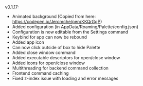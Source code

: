 v0.1.17:

- Animated background (Copied from here: https://codepen.io/Jeromche/pen/KKQrGgP)
- Added configuration (in AppData/Roaming/Palette/config.json)
- Configuration is now editable from the Settings command
- Keybind for app can now be rebound
- Added app icon
- Can now click outside of box to hide Palette
- Added close window command
- Added executable descriptors for open/close window
- Added icons for open/close window
- Multithreading for backend command collection
- Frontend command caching
- Fixed z-index issue with loading and error messages
